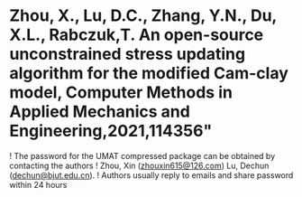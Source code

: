 # Zhou, X., Lu, D.C., Zhang, Y.N., Du, X.L., Rabczuk,T. An open-source unconstrained stress updating algorithm for the modified Cam-clay model, Computer Methods in Applied Mechanics and Engineering,2021,114356" 
! The password for the UMAT compressed package can be obtained by contacting the authors
! Zhou, Xin (zhouxin615@126.com) Lu, Dechun (dechun@bjut.edu.cn). 
! Authors usually reply to emails and share password within 24 hours
